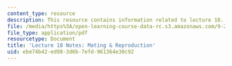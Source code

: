 ```yaml
---
content_type: resource
description: This resource contains information related to lecture 18.
file: /media/https%3A/open-learning-course-data-rc.s3.amazonaws.com/9-20-animal-behavior-fall-2013/ebe74b42ed983d6b7efd961364e30c92_MIT9_20F13_Lec18.pdf
file_type: application/pdf
resourcetype: Document
title: 'Lecture 18 Notes: Mating & Reproduction'
uid: ebe74b42-ed98-3d6b-7efd-961364e30c92
---
```

